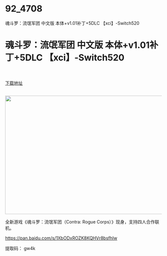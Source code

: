 # 92_4708
魂斗罗：流氓军团 中文版 本体+v1.01补丁+5DLC 【xci】-Switch520
# 魂斗罗：流氓军团 中文版 本体+v1.01补丁+5DLC 【xci】-Switch520
 <br/></br>
[下载地址](https://www.switch520.cc/article/4708 "下载地址")
<br/></br>

<p><span style="font-family: Tahoma,"><img src="http://5b0988e595225.cdn.sohucs.com/images/20190828/79509b3e8693400bad5e11b10b82e8d0.jpeg" width="700" height="380" title="" alt=""></span></p>
<p><span>全新游戏《魂斗罗：流氓军团（Contra: Rogue Corps）》现身，支持四人合作联机。</span></p>
<p></p>
<p><a href="https://pan.baidu.com/s/1XbODxROZK8KQHVr8bsfhIw" target="_self" title="https://pan.baidu.com/s/1XbODxROZK8KQHVr8bsfhIw" style="text-decoration: underline" rel="noopener noreferrer"><span>https://pan.baidu.com/s/1XbODxROZK8KQHVr8bsfhIw</span></a></p>
<p><span>提取码： gw4k</span></p>
<p><span style="font-family: Tahoma,"><br></span></p>

